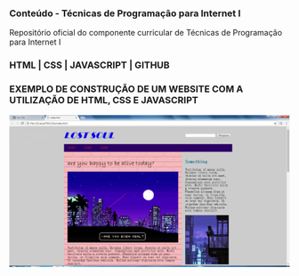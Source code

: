 ### Conteúdo - Técnicas de Programação para Internet I

Repositório oficial do componente curricular de Técnicas de Programação para Internet I

### HTML | CSS | JAVASCRIPT | GITHUB

### EXEMPLO DE CONSTRUÇÃO DE UM WEBSITE COM A UTILIZAÇÃO DE HTML, CSS E JAVASCRIPT

<img src="Site/Capturar.PNG">
